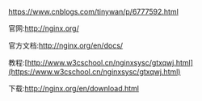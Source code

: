 https://www.cnblogs.com/tinywan/p/6777592.html



官网:http://nginx.org/

官方文档:http://nginx.org/en/docs/

教程:[http://www.w3cschool.cn/nginxsysc/gtxqwj.html](https://www.w3cschool.cn/nginxsysc/gtxqwj.html)

下载:http://nginx.org/en/download.html